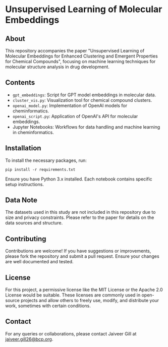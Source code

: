 
# Unsupervised Learning of Molecular Embeddings

## About
This repository accompanies the paper "Unsupervised Learning of Molecular Embeddings for Enhanced Clustering and Emergent Properties for Chemical Compounds", focusing on machine learning techniques for molecular structure analysis in drug development.

## Contents
- `gpt_embeddings`: Script for GPT model embeddings in molecular data.
- `cluster_vis.py`: Visualization tool for chemical compound clusters.
- `openai_model.py`: Implementation of OpenAI models for cheminformatics.
- `openai_script.py`: Application of OpenAI's API for molecular embeddings.
- Jupyter Notebooks: Workflows for data handling and machine learning in cheminformatics.

## Installation
To install the necessary packages, run:
```
pip install -r requirements.txt
```
Ensure you have Python 3.x installed. Each notebook contains specific setup instructions.

## Data Note
The datasets used in this study are not included in this repository due to size and privacy constraints. Please refer to the paper for details on the data sources and structure.

## Contributing
Contributions are welcome! If you have suggestions or improvements, please fork the repository and submit a pull request. Ensure your changes are well documented and tested.

## License
For this project, a permissive license like the MIT License or the Apache 2.0 License would be suitable. These licenses are commonly used in open-source projects and allow others to freely use, modify, and distribute your work, sometimes with certain conditions.

## Contact
For any queries or collaborations, please contact Jaiveer Gill at jaiveer.gill26@bcp.org.
